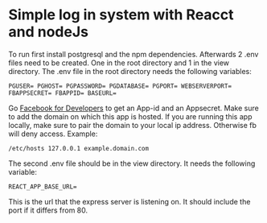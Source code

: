 # Simple log in system with Reacct and nodeJs

To run first install postgresql and the npm dependencies. Afterwards 2 .env files need to be created. One in the root directory and 1 in the view directory. The .env file in the root directory needs the following variables:

`PGUSER=
PGHOST=
PGPASSWORD=
PGDATABASE=
PGPORT=
WEBSERVERPORT=
FBAPPSECRET=
FBAPPID=
BASEURL=
`

Go [Facebook for Developers](https://developers.facebook.com/) to get an App-id and an Appsecret. Make sure to add the domain on which this app is hosted. If you are running this app locally, make sure to pair the domain to your local ip address. Otherwise fb will deny access. Example:

`/etc/hosts
127.0.0.1 example.domain.com`

The second .env file should be in the view directory. It needs the following variable:

`REACT_APP_BASE_URL=
`

This is the url that the express server is listening on. It should include the port if it differs from 80.